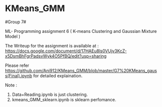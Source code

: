 # KMeans_GMM

#Group 7#

ML- Programming assignment 6 ( K-means Clustering and Gaussian Mixture Model )

The Writeup for the assignment is available at : 
https://docs.google.com/document/d/17HAEu8ls0VUjv3KcZ-x5DsmBhFgrPadsvWyk4O5PfBQ/edit?usp=sharing

Please refer https://github.com/Ani912/KMeans_GMM/blob/master/G7%20KMeans_gauss(Final).ipynb for detailed explaination.

Note :  
  1) Data+Reading.ipynb is just clustering.
  2) kmeans_GMM_sklearn.ipynb is sklearn perfomance.
